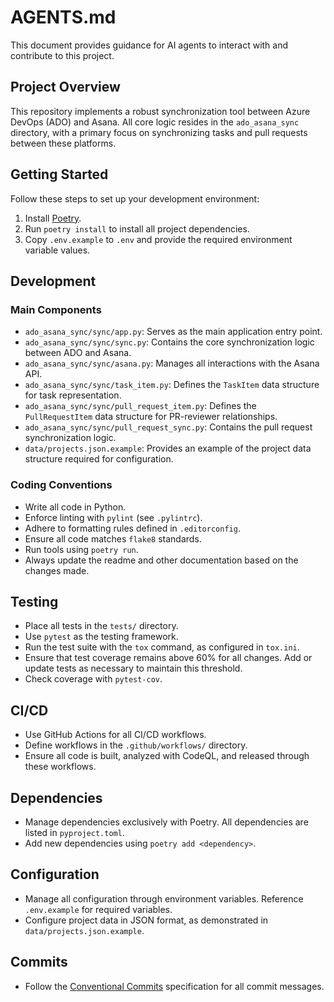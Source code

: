 # AGENTS.md

This document provides guidance for AI agents to interact with and contribute to this project.

## Project Overview

This repository implements a robust synchronization tool between Azure DevOps (ADO) and Asana. All core logic resides in the `ado_asana_sync` directory, with a primary focus on synchronizing tasks and pull requests between these platforms.

## Getting Started

Follow these steps to set up your development environment:

1. Install [Poetry](https://python-poetry.org/).
2. Run `poetry install` to install all project dependencies.
3. Copy `.env.example` to `.env` and provide the required environment variable values.

## Development

### Main Components

- `ado_asana_sync/sync/app.py`: Serves as the main application entry point.
- `ado_asana_sync/sync/sync.py`: Contains the core synchronization logic between ADO and Asana.
- `ado_asana_sync/sync/asana.py`: Manages all interactions with the Asana API.
- `ado_asana_sync/sync/task_item.py`: Defines the `TaskItem` data structure for task representation.
- `ado_asana_sync/sync/pull_request_item.py`: Defines the `PullRequestItem` data structure for PR-reviewer relationships.
- `ado_asana_sync/sync/pull_request_sync.py`: Contains the pull request synchronization logic.
- `data/projects.json.example`: Provides an example of the project data structure required for configuration.

### Coding Conventions

- Write all code in Python.
- Enforce linting with `pylint` (see `.pylintrc`).
- Adhere to formatting rules defined in `.editorconfig`.
- Ensure all code matches `flake8` standards.
- Run tools using `poetry run`.
- Always update the readme and other documentation based on the changes made.

## Testing

- Place all tests in the `tests/` directory.
- Use `pytest` as the testing framework.
- Run the test suite with the `tox` command, as configured in `tox.ini`.
- Ensure that test coverage remains above 60% for all changes. Add or update tests as necessary to maintain this threshold.
- Check coverage with `pytest-cov`.

## CI/CD

- Use GitHub Actions for all CI/CD workflows.
- Define workflows in the `.github/workflows/` directory.
- Ensure all code is built, analyzed with CodeQL, and released through these workflows.

## Dependencies

- Manage dependencies exclusively with Poetry. All dependencies are listed in `pyproject.toml`.
- Add new dependencies using `poetry add <dependency>`.

## Configuration

- Manage all configuration through environment variables. Reference `.env.example` for required variables.
- Configure project data in JSON format, as demonstrated in `data/projects.json.example`.

## Commits

- Follow the [Conventional Commits](https://www.conventionalcommits.org/) specification for all commit messages.
